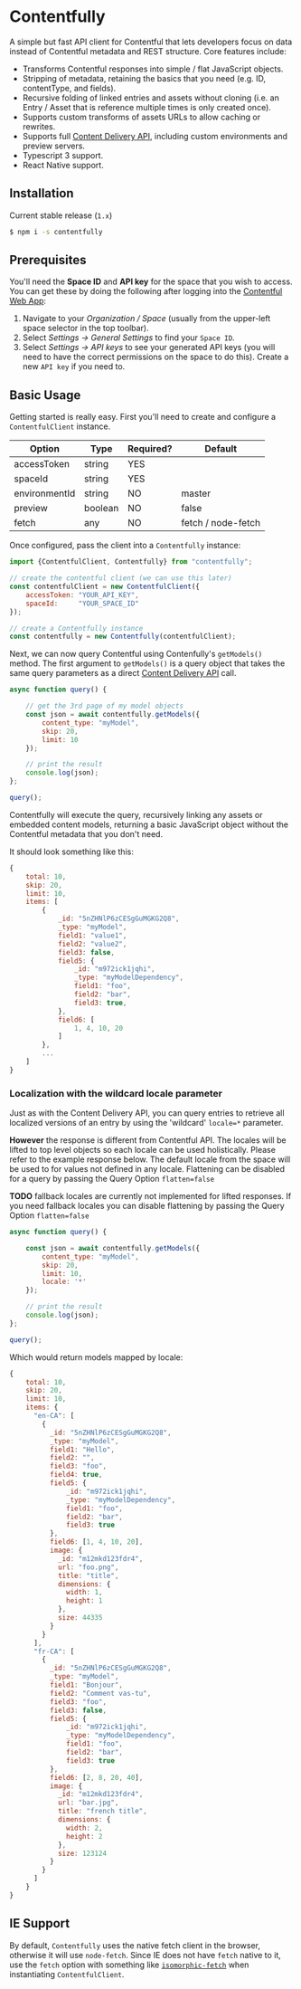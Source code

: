 # Contentfully

A simple but fast API client for Contentful that lets developers focus on data
instead of Contentful metadata and REST structure.  Core features include:

- Transforms Contentful responses into simple / flat JavaScript objects.
- Stripping of metadata, retaining the basics that you need (e.g. ID, contentType, and fields).
- Recursive folding of linked entries and assets without cloning (i.e. an Entry
  / Asset that is reference multiple times is only created once).
- Supports custom transforms of assets URLs to allow caching or rewrites.
- Supports full [Content Delivery API](https://www.contentful.com/developers/docs/references/content-delivery-api/#/reference/search-parameters),
  including custom environments and preview servers.
- Typescript 3 support.
- React Native support.


## Installation

Current stable release (`1.x`)

```sh
$ npm i -s contentfully
```


## Prerequisites

You'll need the **Space ID** and **API key** for the space that you wish to access.
You can get these by doing the following after logging into the 
[Contentful Web App](https://be.contentful.com/login):

1. Navigate to your *Organization / Space* (usually from the upper-left space 
   selector in the top toolbar).
2. Select *Settings &rarr; General Settings* to find your `Space ID`.
3. Select *Settings &rarr; API keys* to see your generated API keys (you will
   need to have the correct permissions on the space to do this).  Create a new
   `API key` if you need to.
   

## Basic Usage

Getting started is really easy. First you'll need to create and configure a 
`ContentfulClient` instance.
 
 | Option        | Type    | Required? | Default            |
 |---------------|---------|-----------|--------------------|
 | accessToken   | string  | YES       |                    |
 | spaceId       | string  | YES       |                    |
 | environmentId | string  | NO        | master             |
 | preview       | boolean | NO        | false              |
 | fetch         | any     | NO        | fetch / node-fetch |
 
 Once configured, pass the client into a `Contentfully` instance:

```javascript
import {ContentfulClient, Contentfully} from "contentfully";

// create the contentful client (we can use this later)
const contentfulClient = new ContentfulClient({
    accessToken: "YOUR_API_KEY",
    spaceId:     "YOUR_SPACE_ID"
});

// create a Contentfully instance
const contentfully = new Contentfully(contentfulClient);
```

Next, we can now query Contentful using Contenfully's `getModels()` method.
The first argument to `getModels()` is a query object that takes the same query
parameters as a direct [Content Delivery API](https://www.contentful.com/developers/docs/references/content-delivery-api/#/reference/search-parameters)
call.

```javascript
async function query() {

    // get the 3rd page of my model objects
    const json = await contentfully.getModels({
        content_type: "myModel",
        skip: 20,
        limit: 10
    });

    // print the result
    console.log(json);
};

query();
```

Contentfully will execute the query, recursively linking any assets or embedded
content models, returning a basic JavaScript object without the Contentful
metadata that you don't need.

It should look something like this:

```javascript
{
    total: 10,
    skip: 20,
    limit: 10,
    items: [
        {
            _id: "5nZHNlP6zCESgGuMGKG2Q8",
            _type: "myModel",
            field1: "value1",
            field2: "value2",
            field3: false,
            field5: {
                _id: "m972ick1jqhi",
                _type: "myModelDependency",
                field1: "foo",
                field2: "bar",
                field3: true,
            },
            field6: [
                1, 4, 10, 20
            ]
        },
        ...
    ]
}

```

### Localization with the wildcard locale parameter
Just as with the Content Delivery API, you can query entries to retrieve all localized versions of an entry by using the 'wildcard' `locale=*` parameter.   
  
**However** the response is different from Contentful API.  The locales will be lifted to top level objects so each locale can be used holistically.  Please refer to the example response below.  The default locale from the space will be used to for values not defined in any locale.  Flattening can be disabled for a query by passing the Query Option `flatten=false`

**TODO** fallback locales are currently not implemented for lifted responses.  If you need fallback locales you can disable flattening by passing the Query Option `flatten=false`


```javascript
async function query() {

    const json = await contentfully.getModels({
        content_type: "myModel",
        skip: 20,
        limit: 10,
        locale: '*'
    });

    // print the result
    console.log(json);
};

query();
```

Which would return models mapped by locale:
```javascript
{
    total: 10,
    skip: 20,
    limit: 10,
    items: {
      "en-CA": [
        {
          _id: "5nZHNlP6zCESgGuMGKG2Q8",
          _type: "myModel",
          field1: "Hello",
          field2: "",
          field3: "foo",
          field4: true,
          field5: {
              _id: "m972ick1jqhi",
              _type: "myModelDependency",
              field1: "foo",
              field2: "bar",
              field3: true
          },
          field6: [1, 4, 10, 20],
          image: {
            _id: "m12mkd123fdr4",
            url: "foo.png",
            title: "title",
            dimensions: {
              width: 1,
              height: 1
            },
            size: 44335
          }
        }
      ],
      "fr-CA": [
        {
          _id: "5nZHNlP6zCESgGuMGKG2Q8",
          _type: "myModel",
          field1: "Bonjour",
          field2: "Comment vas-tu",
          field3: "foo",
          field3: false,
          field5: {
              _id: "m972ick1jqhi",
              _type: "myModelDependency",
              field1: "foo",
              field2: "bar",
              field3: true
          },
          field6: [2, 8, 20, 40],
          image: {
            _id: "m12mkd123fdr4", 
            url: "bar.jpg",
            title: "french title",
            dimensions: {
              width: 2,
              height: 2
            },
            size: 123124
          }
        }
      ]
    }
}
```
## IE Support

By default, `Contentfully` uses the native fetch client in the browser, otherwise it will use `node-fetch`. Since IE does not have `fetch` native to it, use the `fetch` option with something like [`isomorphic-fetch`](https://www.npmjs.com/package/isomorphic-fetch) when instantiating `ContentfulClient`.   